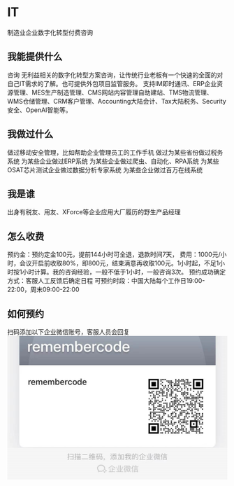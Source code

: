 # IT
制造业企业数字化转型付费咨询

## 我能提供什么
咨询
无利益相关的数字化转型方案咨询，让传统行业老板有一个快速的全面的对自己IT需求的了解。也可提供外包项目监管服务。
支持IM即时通讯、ERP企业资源管理、MES生产制造管理、CMS网站内容管理自助建站、TMS物流管理、WMS仓储管理、CRM客户管理、Accounting大陆会计、Tax大陆税务、Security安全、OpenAI智能等。

## 我做过什么
做过移动安全管理，比如帮助企业管理员工的工作手机
做过为某些省份做过税务系统
为某些企业做过ERP系统
为某些企业做过爬虫、自动化、RPA系统
为某些OSAT芯片测试企业做过数据分析专家系统
为某些企业做过百万在线系统

## 我是谁
出身有税友、用友、XForce等企业应用大厂履历的野生产品经理

## 怎么收费
预约金：预约定金100元，提前144小时可全退，退款时间7天，
费用：1000元/小时，会议开启前收取80%，即800元，结束满意再收取100元。1小时起，不足1小时按1小时计算。我的咨询经验，一般不低于1小时，一般咨询3次。
预约成功确定方式：客服人工反馈后确定日程
可预约时段：中国大陆每个工作日19:00-22:00，周末09:00-22:00

## 如何预约
扫码添加以下企业微信账号，客服人员会回复
![remembercode@remembercode](https://github.com/remembercode/IT/blob/main/img/%E4%BC%81%E4%B8%9A%E5%BE%AE%E4%BF%A1_20230425133337.jpg)
